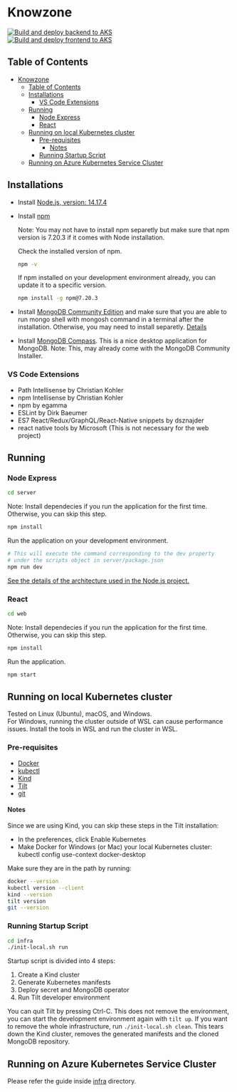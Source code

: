 # Knowzone

[![Build and deploy backend to AKS](https://github.com/osmannkartall/knowzone/actions/workflows/aks-deploy-backend.yml/badge.svg?branch=master)](https://github.com/osmannkartall/knowzone/actions/workflows/aks-deploy-backend.yml)  
[![Build and deploy frontend to AKS](https://github.com/osmannkartall/knowzone/actions/workflows/aks-deploy-frontend.yml/badge.svg?branch=master)](https://github.com/osmannkartall/knowzone/actions/workflows/aks-deploy-frontend.yml)  

## Table of Contents

- [Knowzone](#knowzone)
  - [Table of Contents](#table-of-contents)
  - [Installations](#installations)
    - [VS Code Extensions](#vs-code-extensions)
  - [Running](#running)
    - [Node Express](#node-express)
    - [React](#react)
  - [Running on local Kubernetes cluster](#running-on-local-kubernetes-cluster)
    - [Pre-requisites](#pre-requisites)
      - [Notes](#notes)
    - [Running Startup Script](#running-startup-script)
  - [Running on Azure Kubernetes Service Cluster](#running-on-azure-kubernetes-service-cluster)

## Installations

* Install [Node.js, version: 14.17.4](https://nodejs.org/en/download/)
* Install [npm](https://www.npmjs.com/package/npm)

  Note: You may not have to install npm separetly but make sure that npm version is 7.20.3 if it comes with Node installation.

  Check the installed version of npm.

  ```bash
  npm -v
  ```

  If npm installed on your development environment already, you can update it to a specific version.
  
  ```bash
  npm install -g npm@7.20.3
  ```

* Install [MongoDB Community Edition](https://docs.mongodb.com/manual/administration/install-community/) and make sure that you are able to run mongo shell with mongosh command in a terminal after the installation. Otherwise, you may need to install separetly. [Details](https://www.mongodb.com/try/download/shell)
* Install [MongoDB Compass](https://docs.mongodb.com/compass/current/install/). This is a nice desktop application for MongoDB. Note: This, may already come with the MongoDB Community Installer.

### VS Code Extensions

* Path Intellisense by Christian Kohler
* npm Intellisense by Christian Kohler
* npm by egamma
* ESLint by Dirk Baeumer
* ES7 React/Redux/GraphQL/React-Native snippets by dsznajder
* react native tools by Microsoft (This is not necessary for the web project)

## Running

### Node Express

```bash
cd server
```
Note: Install dependecies if you run the application for the first time. Otherwise, you can skip this step. 
```bash
npm install
```

Run the application on your development environment.

```bash
# This will execute the command corresponding to the dev property
# under the scripts object in server/package.json
npm run dev
```

[See the details of the architecture used in the Node.js project.](https://github.com/osmannkartall/knowzone/blob/master/server/ARCHITECTURE.MD)

### React

```bash
cd web
```

Note: Install dependecies if you run the application for the first time. Otherwise, you can skip this step. 

```bash
npm install
```

Run the application.

```bash
npm start
```

## Running on local Kubernetes cluster  

Tested on Linux (Ubuntu), macOS, and Windows.  
For Windows, running the cluster outside of WSL can cause performance issues. Install the tools in WSL and run the cluster in WSL.  

### Pre-requisites  

- [Docker](https://docs.docker.com/engine/install)  
- [kubectl](https://kubernetes.io/docs/tasks/tools/#kubectl)  
- [Kind](https://kind.sigs.k8s.io/docs/user/quick-start/#installation)  
- [Tilt](https://docs.tilt.dev/install.html)  
- [git](https://git-scm.com/downloads)  

#### Notes

Since we are using Kind, you can skip these steps in the Tilt installation:
* In the preferences, click Enable Kubernetes
* Make Docker for Windows (or Mac) your local Kubernetes cluster: kubectl config use-context docker-desktop

Make sure they are in the path by running:  

```bash
docker --version
kubectl version --client
kind --version
tilt version
git --version
```

### Running Startup Script  

```bash
cd infra
./init-local.sh run
```

Startup script is divided into 4 steps:  

1. Create a Kind cluster  
2. Generate Kubernetes manifests  
3. Deploy secret and MongoDB operator  
4. Run Tilt developer environment  

You can quit Tilt by pressing Ctrl-C. This does not remove the environment, you can start the development environment again with `tilt up`. If you want to remove the whole infrastructure, run `./init-local.sh clean`. This tears down the Kind cluster, removes the generated manifests and the cloned MongoDB repository.  

## Running on Azure Kubernetes Service Cluster  

Please refer the guide inside [infra](https://github.com/osmannkartall/knowzone/tree/master/infra) directory.
